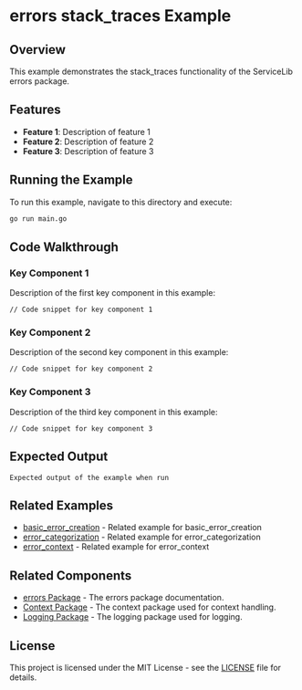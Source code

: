 # errors stack_traces Example

## Overview

This example demonstrates the stack_traces functionality of the ServiceLib errors package.

## Features

- **Feature 1**: Description of feature 1
- **Feature 2**: Description of feature 2
- **Feature 3**: Description of feature 3

## Running the Example

To run this example, navigate to this directory and execute:

```bash
go run main.go
```

## Code Walkthrough

### Key Component 1

Description of the first key component in this example:

```
// Code snippet for key component 1
```

### Key Component 2

Description of the second key component in this example:

```
// Code snippet for key component 2
```

### Key Component 3

Description of the third key component in this example:

```
// Code snippet for key component 3
```

## Expected Output

```
Expected output of the example when run
```

## Related Examples


- [basic_error_creation](../basic_error_creation/README.md) - Related example for basic_error_creation
- [error_categorization](../error_categorization/README.md) - Related example for error_categorization
- [error_context](../error_context/README.md) - Related example for error_context

## Related Components

- [errors Package](../../../errors/README.md) - The errors package documentation.
- [Context Package](../../../context/README.md) - The context package used for context handling.
- [Logging Package](../../../logging/README.md) - The logging package used for logging.

## License

This project is licensed under the MIT License - see the [LICENSE](../../../LICENSE) file for details.
